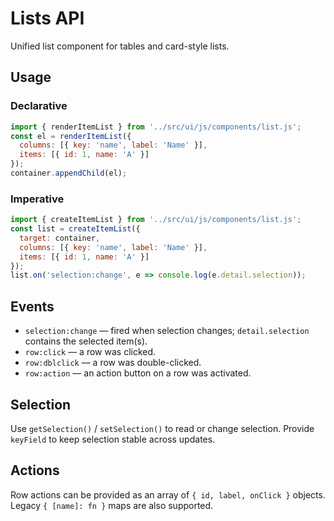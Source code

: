 # Lists API

Unified list component for tables and card-style lists.

## Usage

### Declarative

```js
import { renderItemList } from '../src/ui/js/components/list.js';
const el = renderItemList({
  columns: [{ key: 'name', label: 'Name' }],
  items: [{ id: 1, name: 'A' }]
});
container.appendChild(el);
```

### Imperative

```js
import { createItemList } from '../src/ui/js/components/list.js';
const list = createItemList({
  target: container,
  columns: [{ key: 'name', label: 'Name' }],
  items: [{ id: 1, name: 'A' }]
});
list.on('selection:change', e => console.log(e.detail.selection));
```

## Events

- `selection:change` — fired when selection changes; `detail.selection` contains the selected item(s).
- `row:click` — a row was clicked.
- `row:dblclick` — a row was double-clicked.
- `row:action` — an action button on a row was activated.

## Selection

Use `getSelection()` / `setSelection()` to read or change selection. Provide `keyField` to keep selection stable across updates.

## Actions

Row actions can be provided as an array of `{ id, label, onClick }` objects. Legacy `{ [name]: fn }` maps are also supported.
